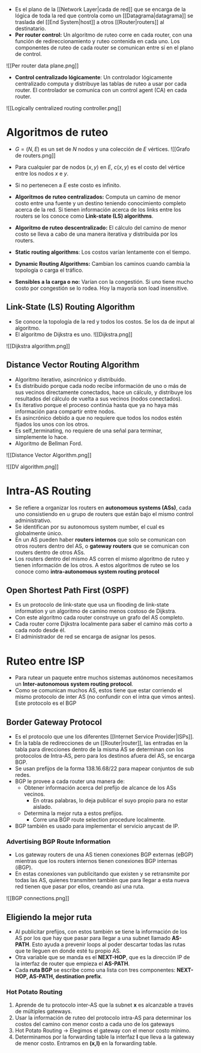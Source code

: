 - Es el plano de la [[Network Layer|cada de red]] que se encarga de la lógica de toda la red que controla como un [[Datagrama|datagrama]] se traslada del [[End System|host]] a otros [[Router|routers]] al destinatario.
- **Per router control:** Un algoritmo de ruteo corre en cada router, con una función de redireccionamiento y ruteo contenida en cada uno. Los componentes de ruteo de cada router se comunican entre sí en el plano de control.

![[Per router data plane.png]]

- **Control centralizado lógicamente**: Un controlador lógicamente centralizado computa y distribuye las tablas de ruteo a usar por cada router. El controlador se comunica con un control agent (CA) en cada router.

![[Logically centralized routing controller.png]]

# Algoritmos de ruteo

- $G = (N, E)$ es un set de *N* nodos y una colección de *E* vértices.
![[Grafo de routers.png]]

- Para cualquier par de nodos $(x,y)$ en *E*, $c(x,y)$ es el costo del vértice entre los nodos *x* e *y*.
- Si no pertenecen a *E* este costo es infinito. 
- **Algoritmos de ruteo centralizados:** Computa un camino de menor costo entre una fuente y un destino teniendo conocimiento completo acerca de la red. Si tienen información acerca de los links entre los routers se los conoce como **Link-state (LS) algorithms**.
- **Algoritmo de ruteo descentralizado:** El cálculo del camino de menor costo se lleva a cabo de una manera iterativa y distribuida por los routers.
- **Static routing algorithms**: Los costos varían lentamente con el tiempo.
- **Dynamic Routing Algorithms:** Cambian los caminos cuando cambia la topología o carga el tráfico.
- **Sensibles a la carga o no:** Varían con la congestión. Si uno tiene mucho costo por congestión se lo rodea. Hoy la mayoría son load insensitive.

## Link-State (LS) Routing Algorithm

- Se conoce la topología de la red y todos los costos. Se los da de input al algoritmo.
- El algoritmo de Dijkstra es uno.
![[Dijkstra.png]]

![[Dijkstra algorithm.png]]
## Distance Vector Routing Algorithm

- Algoritmo iterativo, asincrónico y distribuido.
- Es distribuido porque cada nodo recibe información de uno o más de sus vecinos directamente conectados,  hace un cálculo, y distribuye los resultados del cálculo de vuelta a sus vecinos (nodos conectados).
- Es iterativo porque el proceso continúa hasta que ya no haya más información para compartir entre nodos.
- Es asincrónico debido a que no requiere que todos los nodos estén fijados los unos con los otros.
- Es self_terminating, no requiere de una señal para terminar, simplemente lo hace.
- Algoritmo de Bellman Ford.

![[Distance Vector Algorithm.png]]

![[DV algorithm.png]]

# Intra-AS Routing

- Se refiere a organizar los routers en **autonomous systems (ASs)**, cada uno consistiendo en u grupo de routers que están bajo el mismo control administrativo.
- Se identifican por su autonomous system number, el cual es globalmente único.
- En un AS pueden haber **routers internos** que solo se comunican con otros routers dentro del AS, o **gateway routers** que se comunican con routers dentro de otros ASs.
- Los routers dentro del mismo AS corren el mismo algoritmo de ruteo y tienen información de los otros. A estos algoritmos de ruteo se los conoce como **intra-autonomous system routing protocol**
## Open Shortest Path First (OSPF)

- Es un protocolo de link-state que usa un flooding de link-state information y un algoritmo de camino menos costoso de Dijkstra.
- Con este algoritmo cada router construye un grafo del AS completo.
- Cada router corre Dijkstra localmente para saber el camino más corto a cada nodo desde él.
- El administrador de red se encarga de asignar los pesos.

# Ruteo entre ISP

- Para rutear un paquete entre muchos sistemas autónomos necesitamos un **Inter-autonomous system routing protocol**.
- Como se comunican muchos AS, estos tiene que estar corriendo el mismo protocolo de inter AS (no confundir con el intra que vimos antes). Este protocolo es el BGP

## Border Gateway Protocol

- Es el protocolo que une los diferentes [[Internet Service Provider|ISPs]].
- En la tabla de redirecciones de un [[Router|router]], las entradas en la tabla para direcciones dentro de la misma AS se determinan con los protocolos de Intra-AS, pero para los destinos afuera del AS, se encarga BGP.
- Se usan prefijos de la forma $138.16.68/22$ para mapear conjuntos de sub redes.
- BGP le provee a cada router una manera de:
	- Obtener información acerca del prefijo de alcance de los ASs vecinos. 
		- En otras palabras, lo deja publicar el suyo propio para no estar aislado.
	- Determina la mejor ruta a estos prefijos.
		- Corre una BGP route selection procedure localmente.
- BGP también es usado para implementar el servicio anycast de IP.

### Advertising BGP Route Information

- Los gateway routers de una AS tienen conexiones BGP externas (eBGP) mientras que los routers internos tienen conexiones BGP internas (iBGP).
- En estas conexiones van publicitando que existen y se retransmite por todas las AS, quienes transmiten también que para llegar a esta nueva red tienen que pasar por ellos, creando así una ruta.

![[BGP connections.png]]

## Eligiendo la mejor ruta

- Al publicitar prefijos, con estos también se tiene la información de los AS por los que hay que pasar para llegar a una subnet llamado **AS-PATH**. Esto ayuda a prevenir loops al poder descartar todas las rutas que te lleguen en donde esté tu propio AS.
- Otra variable que se manda es el **NEXT-HOP**, que es la dirección IP de la interfaz de router que empieza el **AS-PATH**.
- Cada **ruta BGP** se escribe como una lista con tres componentes: **NEXT-HOP, AS-PATH, destination prefix**.

### Hot Potato Routing

1. Aprende de tu protocolo inter-AS que la subnet **x** es alcanzable a través de múltiples gateways.
2. Usar la información de ruteo del protocolo intra-AS para determinar los costos del camino con menor costo a cada uno de los gateways
3. Hot Potato Routing -> Elegimos el gateway con el menor costo mínimo.
4. Determinamos por la forwarding table la interfaz **I** que lleva a la gateway de menor costo. Entramos en **(x,I)** en la forwarding table.